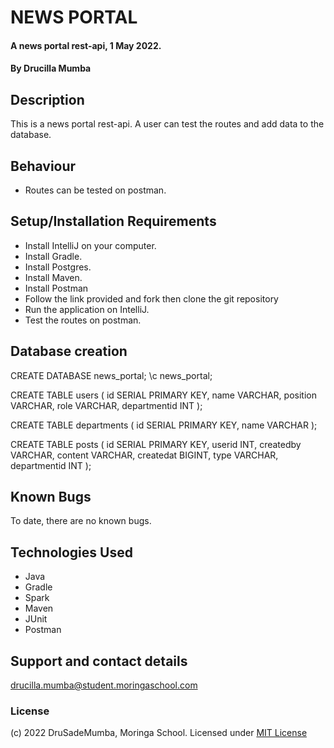 # NEWS PORTAL
#### A news portal rest-api, 1 May 2022.
#### By **Drucilla Mumba**
## Description
This is a news portal rest-api. A user can test the routes and add data to the database.
## Behaviour
* Routes can be tested on postman.
## Setup/Installation Requirements
* Install IntelliJ on your computer.
* Install Gradle.
* Install Postgres.
* Install Maven.
* Install Postman
* Follow the link provided and fork then clone the git repository
* Run the application on IntelliJ.
* Test the routes on postman.
## Database creation
CREATE DATABASE news_portal;
\c news_portal;

CREATE TABLE users (
id SERIAL PRIMARY KEY,
name VARCHAR,
position VARCHAR,
role VARCHAR,
departmentid INT
);

CREATE TABLE departments (
id SERIAL PRIMARY KEY,
name VARCHAR
);

CREATE TABLE posts (
id SERIAL PRIMARY KEY,
userid INT,
createdby VARCHAR,
content VARCHAR,
createdat BIGINT,
type VARCHAR,
departmentid INT
);
## Known Bugs
To date, there are no known bugs.
## Technologies Used
* Java
* Gradle
* Spark
* Maven
* JUnit
* Postman
## Support and contact details
drucilla.mumba@student.moringaschool.com
### License
(c) 2022 DruSadeMumba, Moringa School.
Licensed under [MIT License](LICENSE)